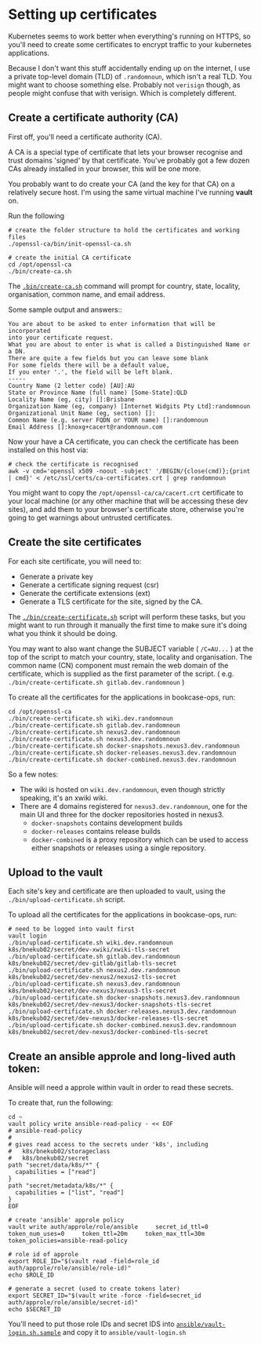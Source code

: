 # Setting up certificates

Kubernetes seems to work better when everything's running on HTTPS, so you'll need to create some certificates to encrypt traffic to your kubernetes applications.

Because I don't want this stuff accidentally ending up on the internet, I use a private top-level domain (TLD) of `.randomnoun`, which isn't a real TLD. 
You might want to choose something else. Probably not `verisign` though, as people might confuse that with verisign. Which is completely different.

## Create a certificate authority (CA)

First off, you'll need a certificate authority (CA). 

A CA is a special type of certificate that lets your browser recognise and trust domains 'signed' by that certificate. 
You've probably got a few dozen CAs already installed in your browser, this will be one more.

You probably want to do create your CA (and the key for that CA) on a relatively secure host. I'm using the same virtual machine I've running **vault** on. 

Run the following

```
# create the folder structure to hold the certificates and working files
./openssl-ca/bin/init-openssl-ca.sh

# create the initial CA certificate
cd /opt/openssl-ca
./bin/create-ca.sh
```

The [`.bin/create-ca.sh`](../openssl-ca/bin/create-ca.sh) command will prompt for country, state, locality, organisation, common name, and email address. 

Some sample output and answers::

```
You are about to be asked to enter information that will be incorporated
into your certificate request.
What you are about to enter is what is called a Distinguished Name or a DN.
There are quite a few fields but you can leave some blank
For some fields there will be a default value,
If you enter '.', the field will be left blank.
-----
Country Name (2 letter code) [AU]:AU
State or Province Name (full name) [Some-State]:QLD
Locality Name (eg, city) []:Brisbane
Organization Name (eg, company) [Internet Widgits Pty Ltd]:randomnoun
Organizational Unit Name (eg, section) []:
Common Name (e.g. server FQDN or YOUR name) []:randomnoun
Email Address []:knoxg+cacert@randomnoun.com
```

Now your have a CA certificate, you can check the certificate has been installed on this host via:

```
# check the certificate is recognised
awk -v cmd='openssl x509 -noout -subject' '/BEGIN/{close(cmd)};{print | cmd}' < /etc/ssl/certs/ca-certificates.crt | grep randomnoun
```

You might want to copy the `/opt/openssl-ca/ca/cacert.crt` certificate to your local machine (or any other machine that will be accessing these dev sites),
and add them to your browser's certificate store, otherwise you're going to get warnings about untrusted certificates.

## Create the site certificates 

For each site certificate, you will need to:

* Generate a private key
* Generate a certificate signing request (csr)
* Generate the certificate extensions (ext)
* Generate a TLS certificate for the site, signed by the CA.

The [`./bin/create-certificate.sh`](../openssl-ca/bin/create-certificate.sh) script will perform these tasks, but you might want to run through it manually the first time to make sure it's doing what you think it should be doing.

You may want to also want change the SUBJECT variable ( `/C=AU...` ) at the top of the script to match your country, state, locality and organisation. 
The common name (CN) component must remain the web domain of the certificate, which is supplied as the first parameter of the script.
( e.g. `./bin/create-certificate.sh gitlab.dev.randomnoun` )

To create all the certificates for the applications in bookcase-ops, run:

```
cd /opt/openssl-ca
./bin/create-certificate.sh wiki.dev.randomnoun
./bin/create-certificate.sh gitlab.dev.randomnoun
./bin/create-certificate.sh nexus2.dev.randomnoun
./bin/create-certificate.sh nexus3.dev.randomnoun
./bin/create-certificate.sh docker-snapshots.nexus3.dev.randomnoun
./bin/create-certificate.sh docker-releases.nexus3.dev.randomnoun
./bin/create-certificate.sh docker-combined.nexus3.dev.randomnoun
```

So a few notes:
* The wiki is hosted on `wiki.dev.randomnoun`, even though strictly speaking, it's an xwiki wiki.
* There are 4 domains registered for `nexus3.dev.randomnoun`, one for the main UI and three for the docker repositories hosted in nexus3.
   * `docker-snapshots` contains development builds
   * `docker-releases` contains release builds
   * `docker-combined` is a proxy repository which can be used to access either snapshots or releases using a single repository.

## Upload to the vault

Each site's key and certificate are then uploaded to vault, using the `./bin/upload-certificate.sh` script.  

To upload all the certificates for the applications in bookcase-ops, run:

```
# need to be logged into vault first
vault login
./bin/upload-certificate.sh wiki.dev.randomnoun     k8s/bnekub02/secret/dev-xwiki/xwiki-tls-secret
./bin/upload-certificate.sh gitlab.dev.randomnoun   k8s/bnekub02/secret/dev-gitlab/gitlab-tls-secret
./bin/upload-certificate.sh nexus2.dev.randomnoun   k8s/bnekub02/secret/dev-nexus2/nexus2-tls-secret
./bin/upload-certificate.sh nexus3.dev.randomnoun   k8s/bnekub02/secret/dev-nexus3/nexus3-tls-secret
./bin/upload-certificate.sh docker-snapshots.nexus3.dev.randomnoun k8s/bnekub02/secret/dev-nexus3/docker-snapshots-tls-secret
./bin/upload-certificate.sh docker-releases.nexus3.dev.randomnoun  k8s/bnekub02/secret/dev-nexus3/docker-releases-tls-secret
./bin/upload-certificate.sh docker-combined.nexus3.dev.randomnoun  k8s/bnekub02/secret/dev-nexus3/docker-combined-tls-secret
```

## Create an ansible approle and long-lived auth token:

Ansible will need a approle within vault in order to read these secrets. 

To create that, run the following:

```
cd ~
vault policy write ansible-read-policy - << EOF
# ansible-read-policy
#
# gives read access to the secrets under 'k8s', including
#   k8s/bnekub02/storageclass
#   k8s/bnekub02/secret
path "secret/data/k8s/*" {
  capabilities = ["read"]
}
path "secret/metadata/k8s/*" {
  capabilities = ["list", "read"]
}
EOF

# create 'ansible' approle policy
vault write auth/approle/role/ansible     secret_id_ttl=0     token_num_uses=0     token_ttl=20m     token_max_ttl=30m     token_policies=ansible-read-policy

# role id of approle
export ROLE_ID="$(vault read -field=role_id auth/approle/role/ansible/role-id)"
echo $ROLE_ID

# generate a secret (used to create tokens later)
export SECRET_ID="$(vault write -force -field=secret_id auth/approle/role/ansible/secret-id)"
echo $SECRET_ID
```

You'll need to put those role IDs and secret IDS into [`ansible/vault-login.sh.sample`](../ansible/vault-login.sh.sample) and copy it to `ansible/vault-login.sh`
